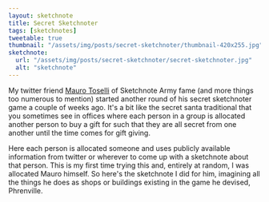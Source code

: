 ```yaml
---
layout: sketchnote
title: Secret Sketchnoter
tags: [sketchnotes]
tweetable: true
thumbnail: "/assets/img/posts/secret-sketchnoter/thumbnail-420x255.jpg"
sketchnote:
  url: "/assets/img/posts/secret-sketchnoter/secret-sketchnoter.jpg"
  alt: "sketchnote"
---
```


My twitter friend [Mauro Toselli](https://twitter.com/xlontrax) of Sketchnote Army fame (and more things too numerous to mention) started
another round of his secret sketchnoter game a couple of weeks ago. It's a bit like the secret santa traditional that you sometimes see
in offices where each person in a group is allocated another person to buy a gift for such that they are all secret from one another until
the time comes for gift giving.

Here each person is allocated someone and uses publicly available information from twitter or wherever to come up with a sketchnote about that person.
This is my first time trying this and, entirely at random, I was allocated Mauro himself. So here's the sketchnote I did for him, imagining all
the things he does as shops or buildings existing in the game he devised, Phrenville.
